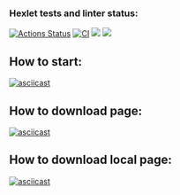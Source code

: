 ### Hexlet tests and linter status:
[![Actions Status](https://github.com/MostOfLuck/backend-project-4/actions/workflows/hexlet-check.yml/badge.svg)](https://github.com/MostOfLuck/backend-project-4/actions)
[![CI](https://github.com/MostOfLuck/backend-project-4/actions/workflows/blank.yml/badge.svg)](https://github.com/MostOfLuck/backend-project-4/actions/workflows/blank.yml)
<a href="https://codeclimate.com/github/MostOfLuck/backend-project-4/maintainability"><img src="https://api.codeclimate.com/v1/badges/0c3ea93688e5f6507cfb/maintainability" /></a>
<a href="https://codeclimate.com/github/MostOfLuck/backend-project-4/test_coverage"><img src="https://api.codeclimate.com/v1/badges/0c3ea93688e5f6507cfb/test_coverage" /></a>


How to start:
------------
[![asciicast](https://asciinema.org/a/CnhyDQMlMavYDSPeM02IHfGy1.svg)](https://asciinema.org/a/CnhyDQMlMavYDSPeM02IHfGy1)


How to download page:
---------------------
[![asciicast](https://asciinema.org/a/633573.svg)](https://asciinema.org/a/633573)


How to download local page:
---------------------------
[![asciicast](https://asciinema.org/a/633579.svg)](https://asciinema.org/a/633579)
